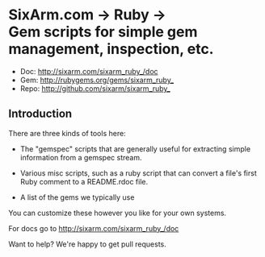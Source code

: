 # SixArm.com → Ruby → <br> Gem scripts for simple gem management, inspection, etc.

* Doc: <http://sixarm.com/sixarm_ruby_/doc>
* Gem: <http://rubygems.org/gems/sixarm_ruby_>
* Repo: <http://github.com/sixarm/sixarm_ruby_>
<!--HEADER-SHUT-->


## Introduction

There are three kinds of tools here:

  * The "gemspec" scripts that are generally useful for
    extracting simple information from a gemspec stream.

  * Various misc scripts, such as a ruby script that can
    convert a file's first Ruby comment to a README.rdoc file.

  * A list of the gems we typically use

You can customize these however you like for your own systems.

For docs go to <http://sixarm.com/sixarm_ruby_/doc>

Want to help? We're happy to get pull requests.
